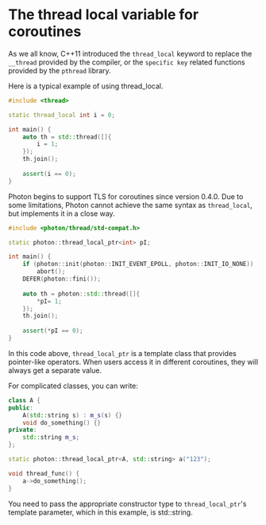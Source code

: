 # The thread local variable for coroutines

As we all know, C++11 introduced the `thread_local` keyword to replace the `__thread` provided by the compiler,
or the `specific key` related functions provided by the `pthread` library.

Here is a typical example of using thread_local.

```c++
#include <thread>

static thread_local int i = 0;

int main() {
    auto th = std::thread([]{
        i = 1;
    });
    th.join();
    
    assert(i == 0);
}
```

Photon begins to support TLS for coroutines since version 0.4.0. Due to some limitations, Photon cannot achieve the
same syntax as `thread_local`, but implements it in a close way.

```c++
#include <photon/thread/std-compat.h>

static photon::thread_local_ptr<int> pI;

int main() {
    if (photon::init(photon::INIT_EVENT_EPOLL, photon::INIT_IO_NONE))
        abort();
    DEFER(photon::fini());
    
    auto th = photon::std::thread([]{
        *pI= 1;
    });
    th.join();
    
    assert(*pI == 0);
}
```

In this code above, `thread_local_ptr` is a template class that provides pointer-like operators.
When users access it in different coroutines, they will always get a separate value.

For complicated classes, you can write:

```c++
class A {
public:
    A(std::string s) : m_s(s) {}
    void do_something() {}
private:
    std::string m_s;
};

static photon::thread_local_ptr<A, std::string> a("123");

void thread_func() {
    a->do_something();
}
```

You need to pass the appropriate constructor type to `thread_local_ptr`'s template parameter, which in this example, is std::string.
